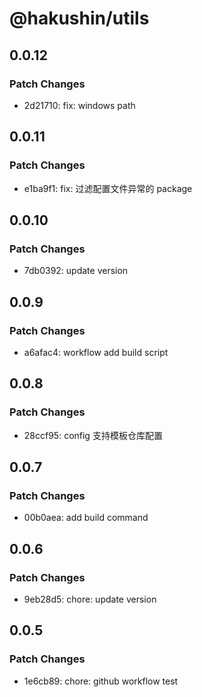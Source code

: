 # @hakushin/utils

## 0.0.12

### Patch Changes

- 2d21710: fix: windows path

## 0.0.11

### Patch Changes

- e1ba9f1: fix: 过滤配置文件异常的 package

## 0.0.10

### Patch Changes

- 7db0392: update version

## 0.0.9

### Patch Changes

- a6afac4: workflow add build script

## 0.0.8

### Patch Changes

- 28ccf95: config 支持模板仓库配置

## 0.0.7

### Patch Changes

- 00b0aea: add build command

## 0.0.6

### Patch Changes

- 9eb28d5: chore: update version

## 0.0.5

### Patch Changes

- 1e6cb89: chore: github workflow test

